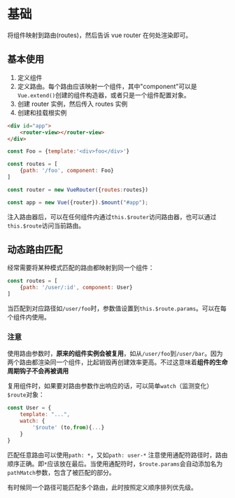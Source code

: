 # 基础

将组件映射到路由(routes)，然后告诉 vue router 在何处渲染即可。

## 基本使用

1. 定义组件
2. 定义路由。每个路由应该映射一个组件，其中"component"可以是`Vue.extend()`创建的组件构造器，或者只是一个组件配置对象。
3. 创建 router 实例，然后传入 routes 实例
4. 创建和挂载根实例

```html
<div id="app">
    <router-view></router-view>
</div>
```

```js
const Foo = {template:'<div>foo</div>'}

const routes = [
    {path: '/foo', component: Foo}
]

const router = new VueRouter({routes:routes})

const app = new Vue({router}).$mount("#app");
```

注入路由器后，可以在任何组件内通过`this.$router`访问路由器，也可以通过`this.$route`访问当前路由。

## 动态路由匹配

经常需要将某种模式匹配的路由都映射到同一个组件：
```js
const routes = [
    {path: '/user/:id', component: User}
]
```
当匹配到对应路径如`/user/foo`时，参数值设置到`this.$route.params`。可以在每个组件内使用。

### 注意

使用路由参数时，**原来的组件实例会被复用**，如从`/user/foo`到`/user/bar`。因为两个路由都渲染同一个组件，比起销毁再创建效率更高。不过这意味着**组件的生命周期钩子不会再被调用**

复用组件时，如果要对路由参数作出响应的话，可以简单`watch`（监测变化）`$route`对象：
```js
const User = {
    template: "...",
    watch: {
        '$route' (to,from){...}
    }
}
```
匹配任意路由可以使用`path: *`，又如`path: user-*`
注意使用通配符路径时，路由顺序正确。即`*`应该放在最后。当使用通配符时，`$route.params`会自动添加名为`pathMatch`参数，包含了被匹配的部分。

有时候同一个路径可能匹配多个路由，此时按照定义顺序排列优先级。

